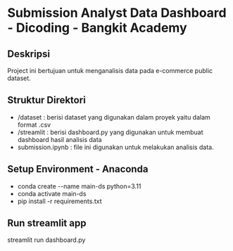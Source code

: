 # Submission Analyst Data Dashboard - Dicoding - Bangkit Academy
## Deskripsi 
Project ini bertujuan untuk menganalisis data pada e-commerce public dataset.

## Struktur Direktori 
- /dataset : berisi dataset yang digunakan dalam proyek yaitu dalam format .csv
- /streamlit : berisi dashboard.py yang digunakan untuk membuat dashboard hasil analisis data
- submission.ipynb : file ini digunakan untuk melakukan analisis data.
  
## Setup Environment - Anaconda
- conda create --name main-ds python=3.11
- conda activate main-ds
- pip install -r requirements.txt


## Run streamlit app
streamlit run dashboard.py

